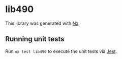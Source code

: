 # lib490

This library was generated with [Nx](https://nx.dev).

## Running unit tests

Run `nx test lib490` to execute the unit tests via [Jest](https://jestjs.io).
